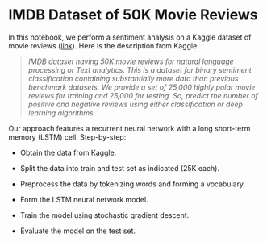 # IMDB Dataset of 50K Movie Reviews

In this notebook, we perform a sentiment analysis on a Kaggle dataset of movie reviews ([link](https://www.kaggle.com/datasets/lakshmi25npathi/imdb-dataset-of-50k-movie-reviews])). Here is the description from Kaggle:

> *IMDB dataset having 50K movie reviews for natural language processing or Text analytics. This is a dataset for binary sentiment classification containing substantially more data than previous benchmark datasets. We provide a set of 25,000 highly polar movie reviews for training and 25,000 for testing. So, predict the number of positive and negative reviews using either classification or deep learning algorithms.*

Our approach features a recurrent neural network with a long short-term memory (LSTM) cell. Step-by-step:

* Obtain the data from Kaggle.

* Split the data into train and test set as indicated (25K each).

* Preprocess the data by tokenizing words and forming a vocabulary.

* Form the LSTM neural network model.  

* Train the model using stochastic gradient descent.

* Evaluate the model on the test set.